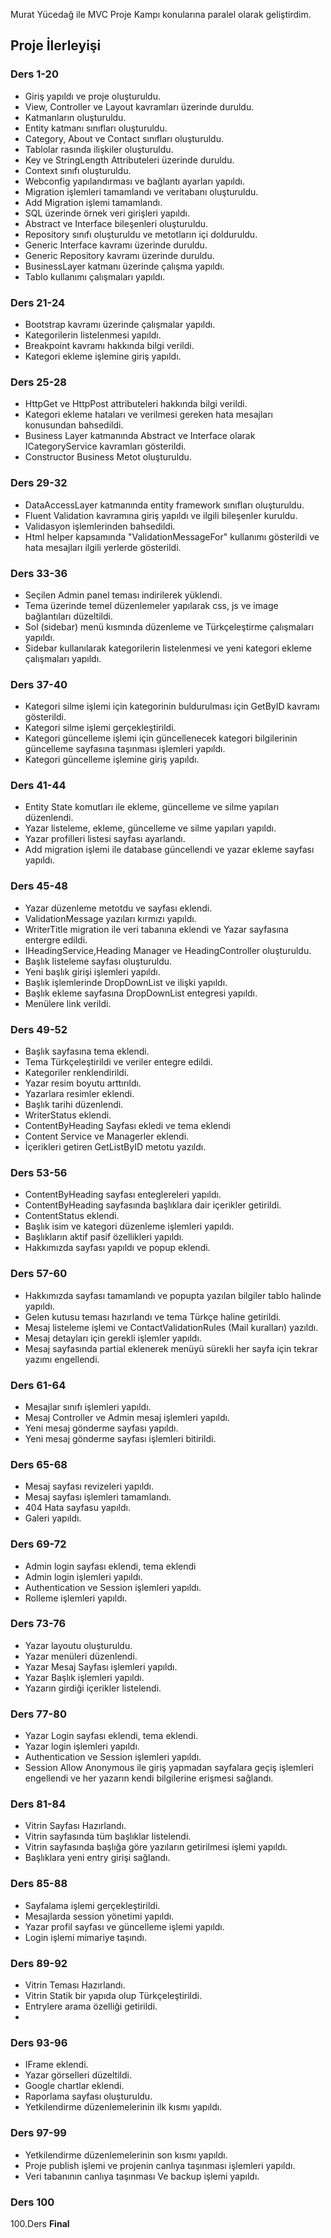 Murat Yücedağ ile MVC Proje Kampı konularına paralel olarak geliştirdim.

## Proje İlerleyişi
### Ders 1-20
   - Giriş yapıldı ve proje oluşturuldu.
   - View, Controller ve Layout kavramları üzerinde duruldu.
   - Katmanların oluşturuldu.
   - Entity katmanı sınıfları oluşturuldu.
   - Category, About ve Contact sınıfları oluşturuldu.
   - Tablolar rasında ilişkiler oluşturuldu.
   - Key ve StringLength Attributeleri üzerinde duruldu.
   - Context sınıfı oluşturuldu.
   - Webconfig yapılandırması ve bağlantı ayarları yapıldı.
   - Migration işlemleri tamamlandı ve veritabanı oluşturuldu.
   - Add Migration işlemi tamamlandı.
   - SQL üzerinde örnek veri girişleri yapıldı.
   - Abstract ve Interface bileşenleri oluşturuldu.
   - Repository sınıfı oluşturuldu ve metotların içi dolduruldu.
   - Generic Interface kavramı üzerinde duruldu.
   - Generic Repository kavramı üzerinde duruldu.
   - BusinessLayer katmanı üzerinde çalışma yapıldı.
   - Tablo kullanımı çalışmaları yapıldı.
### Ders 21-24
   - Bootstrap kavramı üzerinde çalışmalar yapıldı.
   - Kategorilerin listelenmesi yapıldı.
   - Breakpoint kavramı hakkında bilgi verildi.
   - Kategori ekleme işlemine giriş yapıldı.
### Ders 25-28
   - HttpGet ve HttpPost attributeleri hakkında bilgi verildi.
   - Kategori ekleme hataları ve verilmesi gereken hata mesajları konusundan bahsedildi.
   - Business Layer katmanında Abstract ve Interface olarak ICategoryService kavramları gösterildi.
   - Constructor Business Metot oluşturuldu.
### Ders 29-32
   - DataAccessLayer katmanında entity framework sınıfları oluşturuldu.
   - Fluent Validation kavramına giriş yapıldı ve ilgili bileşenler kuruldu.
   - Validasyon işlemlerinden bahsedildi.
   - Html helper kapsamında "ValidationMessageFor" kullanımı gösterildi ve hata mesajları ilgili yerlerde gösterildi.
### Ders 33-36
   - Seçilen Admin panel teması indirilerek yüklendi.
   - Tema üzerinde temel düzenlemeler yapılarak css, js ve image bağlantıları düzeltildi.
   - Sol (sidebar) menü kısmında düzenleme ve Türkçeleştirme çalışmaları yapıldı.
   - Sidebar kullanılarak kategorilerin listelenmesi ve yeni kategori ekleme çalışmaları yapıldı.
### Ders 37-40
   - Kategori silme işlemi için kategorinin buldurulması için GetByID kavramı gösterildi.
   - Kategori silme işlemi gerçekleştirildi.
   - Kategori güncelleme işlemi için güncellenecek kategori bilgilerinin güncelleme sayfasına taşınması işlemleri yapıldı.
   - Kategori güncelleme işlemine giriş yapıldı.
### Ders 41-44
   - Entity State komutları ile ekleme, güncelleme ve silme yapıları düzenlendi.  
   - Yazar listeleme, ekleme, güncelleme ve silme yapıları yapıldı.
   - Yazar profilleri listesi sayfası ayarlandı.
   - Add migration işlemi ile database güncellendi ve yazar ekleme sayfası yapıldı.
### Ders 45-48
   - Yazar düzenleme metotdu ve sayfası eklendi.
   - ValidationMessage yazıları kırmızı yapıldı.
   - WriterTitle migration ile veri tabanına eklendi ve Yazar sayfasına entergre edildi.
   - IHeadingService,Heading Manager ve HeadingController oluşturuldu.
   - Başlık listeleme sayfası oluşturuldu.
   - Yeni başlık girişi işlemleri yapıldı.
   - Başlık işlemlerinde DropDownList ve ilişki yapıldı.
   - Başlık ekleme sayfasına DropDownList entegresi yapıldı.
   - Menülere link verildi.
### Ders 49-52
   - Başlık sayfasına tema eklendi.
   - Tema Türkçeleştirildi ve veriler entegre edildi.
   - Kategoriler renklendirildi.
   - Yazar resim boyutu arttırıldı.
   - Yazarlara resimler eklendi.
   - Başlık tarihi düzenlendi.
   - WriterStatus eklendi.
   - ContentByHeading Sayfası ekledi ve tema eklendi
   - Content Service ve Managerler eklendi.
   - İçerikleri getiren GetListByID metotu yazıldı.

### Ders 53-56
   - ContentByHeading sayfası enteglereleri yapıldı.
   - ContentByHeading sayfasında başlıklara dair içerikler getirildi.
   - ContentStatus eklendi.
   - Başlık isim ve kategori düzenleme işlemleri yapıldı.
   - Başlıkların aktif pasif özellikleri yapıldı.
   - Hakkımızda sayfası yapıldı ve popup eklendi.
### Ders 57-60
   - Hakkımızda sayfası tamamlandı ve popupta yazılan bilgiler tablo halinde yapıldı.
   - Gelen kutusu teması hazırlandı ve tema Türkçe haline getirildi.
   - Mesaj listeleme işlemi ve ContactValidationRules (Mail kuralları) yazıldı.
   - Mesaj detayları için gerekli işlemler yapıldı.
   - Mesaj sayfasında partial eklenerek menüyü sürekli her sayfa için tekrar yazımı engellendi. 

### Ders 61-64
   - Mesajlar sınıfı işlemleri yapıldı.
   - Mesaj Controller ve Admin mesaj işlemleri yapıldı.
   - Yeni mesaj gönderme sayfası yapıldı.
   - Yeni mesaj gönderme sayfası işlemleri bitirildi.
### Ders 65-68
   - Mesaj sayfası revizeleri yapıldı.
   - Mesaj sayfası işlemleri tamamlandı.
   - 404 Hata sayfasu yapıldı.
   - Galeri yapıldı.
### Ders 69-72
   - Admin login sayfası eklendi, tema eklendi
   - Admin login işlemleri yapıldı.
   - Authentication ve Session işlemleri yapıldı.
   - Rolleme işlemleri yapıldı.

### Ders 73-76
  - Yazar layoutu oluşturuldu.
  - Yazar menüleri düzenlendi.
  - Yazar Mesaj Sayfası işlemleri yapıldı.
  - Yazar Başlık işlemleri yapıldı.
  - Yazarın girdiği içerikler listelendi. 

### Ders 77-80
 - Yazar Login sayfası eklendi, tema eklendi.
 - Yazar login işlemleri yapıldı.
 - Authentication ve Session işlemleri yapıldı.
 - Session Allow Anonymous ile giriş yapmadan sayfalara geçiş işlemleri engellendi ve her yazarın kendi bilgilerine erişmesi sağlandı.

### Ders 81-84
 - Vitrin Sayfası Hazırlandı.
 - Vitrin sayfasında tüm başlıklar listelendi.
 - Vitrin sayfasında başlığa göre yazıların getirilmesi işlemi yapıldı.
 - Başlıklara yeni entry girişi sağlandı.

### Ders 85-88
 - Sayfalama işlemi gerçekleştirildi.
 - Mesajlarda session yönetimi yapıldı.
 - Yazar profil sayfası ve güncelleme işlemi yapıldı.
 - Login işlemi mimariye taşındı.

### Ders 89-92
 - Vitrin Teması Hazırlandı.
 - Vitrin Statik bir yapıda olup Türkçeleştirildi.
 - Entrylere arama özelliği getirildi.
 - 
### Ders 93-96
 - IFrame eklendi.
 - Yazar görselleri düzeltildi.
 - Google chartlar eklendi.
 - Raporlama sayfası oluşturuldu.
 - Yetkilendirme düzenlemelerinin ilk kısmı yapıldı.
### Ders 97-99
   - Yetkilendirme düzenlemelerinin son kısmı yapıldı.
   - Proje publish işlemi ve projenin canlıya taşınması işlemleri yapıldı.
   - Veri tabanının canlıya taşınması Ve backup işlemi yapıldı.
### Ders 100
   100.Ders **Final** 
